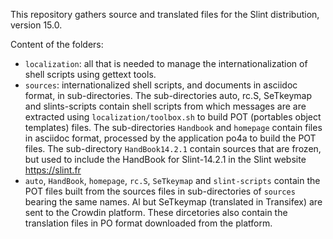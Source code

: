 This repository gathers source and translated files for the Slint distribution, version 15.0.

Content of the folders:
* `localization`: all that is needed to manage the internationalization of shell scripts using gettext tools.
* `sources`: internationalized shell scripts, and documents in asciidoc format, in sub-directories. The sub-directories auto, rc.S, SeTkeymap and slints-scripts contain shell scripts from which messages are are extracted using `localization/toolbox.sh` to build POT (portables object templates) files. The sub-directories `Handbook` and `homepage` contain files in asciidoc format, processed by the application po4a to build the POT files. The sub-directory `HandBook14.2.1` contain sources that are frozen, but used to include the HandBook for Slint-14.2.1 in the Slint website https://slint.fr 
* `auto`, `HandBook`, `homepage`, `rc.S`, `SeTkeymap` and `slint-scripts` contain the POT files built from the sources files in sub-directories of `sources` bearing the same names. Al but SeTkeymap (translated in Transifex) are sent to the Crowdin platform. These dircetories also contain the translation files in PO format downloaded from the platform.

